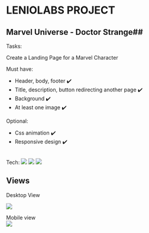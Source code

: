 # **LENIOLABS PROJECT** 


## Marvel Universe - Doctor Strange##

Tasks:

Create a Landing Page for a Marvel Character

Must have: 
- Header, body, footer :heavy_check_mark:
- Title, description, button redirecting another page :heavy_check_mark:
- Background :heavy_check_mark:
- At least one image :heavy_check_mark:

Optional:
- Css animation :heavy_check_mark:
- Responsive design :heavy_check_mark:
<br>
Tech:


<img src="https://img.shields.io/badge/HTML5-E34F26?style=for-the-badge&logo=html5&logoColor=white">
<img src="https://img.shields.io/badge/CSS-239120?&style=for-the-badge&logo=css3&logoColor=white">
<img src="https://img.shields.io/badge/JavaScript-F7DF1E?style=for-the-badge&logo=javascript&logoColor=black">



## Views ##


Desktop View<br>

<img src="https://ibb.co/d2HNYDk"> <br>


Mobile view <br>
<img src="https://ibb.co/bgRcMvX">







